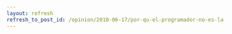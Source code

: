 ```yaml
---
layout: refresh
refresh_to_post_id: /opinion/2010-06-17/por-qu-el-programador-no-es-la-estrella.html
---
```

